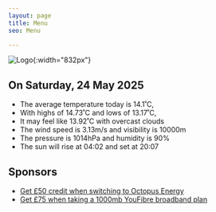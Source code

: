 ```yaml
---
layout: page
title: Menu
seo: Menu

---
```


![Logo](/images/logo.jpg){:width="832px"}

<!-- weather_marker starts -->
## On Saturday, 24 May 2025

- The average temperature today is 14.1˚C,
- With highs of 14.73˚C and lows of 13.17˚C,
- It may feel like 13.92˚C with overcast clouds
- The wind speed is 3.13m/s and visibility is 10000m
- The pressure is 1014hPa and humidity is 90%
- The sun will rise at 04:02 and set at 20:07

<!-- weather_marker ends -->

## Sponsors

- [Get £50 credit when switching to Octopus Energy](https://bit.ly/3oD1nnS)
- [Get £75 when taking a 1000mb YouFibre broadband plan](https://aklam.io/91zWhU?)
